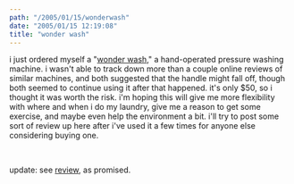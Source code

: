 ```yaml
---
path: "/2005/01/15/wonderwash" 
date: "2005/01/15 12:19:08" 
title: "wonder wash" 
---
```

<p>i just ordered myself a "<a href="http://www.laundry-alternative.com/washing.html">wonder wash</a>," a hand-operated pressure washing machine. i wasn't able to track down more than a couple online reviews of similar machines, and both suggested that the handle might fall off, though both seemed to continue using it after that happened. it's only $50, so i thought it was worth the risk. i'm hoping this will give me more flexibility with where and when i do my laundry, give me a reason to get some exercise, and maybe even help the environment a bit. i'll try to post some sort of review up here after i've used it a few times for anyone else considering buying one.</p><br><p>update: see <a href="http://weblog.randomchaos.com/index.php?date=2005-01-31&amp;title=wonder+wash+update">review</a>, as promised.</p>